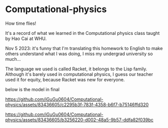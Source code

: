 # Computational-physics
How time flies!

It's a record of what we learned in the Computational physics class taught by Hao Cai at WHU.

Nov 5 2023:
it's funny that I'm translating this homework to English to make others understand what I was doing, I miss my undergrad university so much...

The language we used is called Racket, it belongs to the Lisp family. Although it's barely used in computational physics, I guess our teacher used it for equity, because Racket was new for everyone.

below is the model in final 


https://github.com/iGuGu0604/Computational-physics/assets/83436605/c2295b3f-783f-4358-b6f7-b75146ffd320



https://github.com/iGuGu0604/Computational-physics/assets/83436605/b3256220-d002-48a5-9b57-ddfa82f039bc

